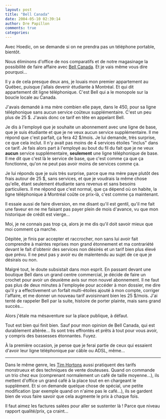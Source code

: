```yaml
---
layout: post
title: "Bell Canada"
date: 2004-05-10 02:39:14
author: Dre Papillon
comments: true
categories: 
---
```



Avec Hoedic, on se demande si on ne prendra pas un téléphone portable, bientôt.

Nous éliminons d'office de nos comparatifs et de notre magasinage la possibilité de faire affaire avec [Bell Canada](http://www.bell.ca/).  Et je vais même vous dire pourquoi...

Il y a de cela presque deux ans, je louais mon premier appartement au Québec, puisque j'allais devenir étudiante à Montréal.  Et qui dit appartement dit ligne téléphonique.  C'est Bell qui a le monopole sur la boucle locale au Canada.

J'avais demandé à ma mère combien elle paye, dans le 450, pour sa ligne téléphonique sans aucun service coûteux supplémentaire.  C'est un peu plus de 25 $.  J'avais donc ce tarif en tête en appelant Bell.

Je dis à l'employé que je souhaite un abonnement avec une ligne de base, que je suis étudiante et que je ne veux aucun service supplémentaire.  Il me répond que c'est parfait, ça fera 42 $/mois.   Je lui demande, très surprise, ce que cela inclut.  Il n'y avait pas moins de 4 services étoiles "inclus" dans ce tarif.  Je fais alors part à l'employé au bout du fil du fait que je ne veux **aucun** service supplémentaire, **seulement** une ligne téléphonique de base.  Il me dit que c'est là le service de base, que c'est comme ça que ça fonctionne, qu'on ne peut pas avoir moins de services comme ça.

Je lui réponds que je suis très surprise, parce que ma mère paye plutôt des frais autour de 25 $, sans services, et que je voudrais la même chose qu'elle, étant seulement étudiante sans revenus et sans besoins particuliers.  Il me répond que c'est normal, que ça dépend où on habite, la ligne téléphonique à Montréal coûte ce prix-là, c'est comme ça maintenant.

Il essaie aussi de faire diversion, en me disant qu'il est gentil, qu'il me fait une faveur en ne me faisant pas payer plein de mois d'avance, vu que mon historique de crédit est vierge...

Moi, je ne connais pas trop ça, alors je me dis qu'il doit savoir mieux que moi comment ça marche.

Dépitée, je finis par accepter et raccrocher, non sans lui avoir fait comprendre à maintes reprises mon grand étonnement et ma contrariété devant le fait d'obtenir des services non désirés et un tarif bien plus élevé que prévu.  Il ne peut pas y avoir eu de malentendu au sujet de ce que je désirais ou non.

Malgré tout, le doute subsistait dans mon esprit.  En passant devant une boutique Bell dans un grand centre commercial, je décide de faire un crochet pour avoir un deuxième avis sur mon nouvel abonnement.  Il ne faut pas plus de deux minutes à l'employée pour accéder à mon dossier, me dire qu'il y a effectivement un forfait multi-étoiles ajouté à mon compte, corriger l'affaire, et me donner un nouveau tarif avoisinnant bien les 25 $/mois.  J'ai tenté de rappeler Bell par la suite, histoire de porter plainte, mais sans grand succès...

Alors j'étale ma mésaventure sur la place publique, à défaut.

Tout est bien qui finit bien.  Sauf pour mon opinion de Bell Canada, qui est durablement altérée...  Ils sont très effrontés et prêts à tout pour vous avoir, y compris des bassesses étonnantes.  Fuyez.

À la première occasion, je pense que je ferai partie de ceux qui essaient d'avoir leur ligne téléphonique par câble ou ADSL, même...

***

Dans le même genre, les [Tim Hortons](http://www.timhortons.com/) aussi pratiquent des tarifs monstrueux et des techniques de vente douteuses.  Quand on commande un trio chez eux (comprenant normalement un café de taille moyenne...), ils mettent d'office un grand café à la place tout en en chargeant le supplément.  Et si on demande quelque chose de spécial, une petite modification (par exemple quand on n'aime pas le café...), ils se gardent bien de vous faire savoir que cela augmente le prix à chaque fois.

Il faut aimez les factures salées pour aller se sustenter là !  Parce que niveau rapport qualité/prix, ça craint...